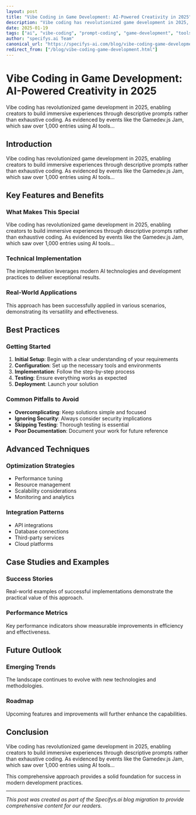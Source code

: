 ```yaml
---
layout: post
title: "Vibe Coding in Game Development: AI-Powered Creativity in 2025"
description: "Vibe coding has revolutionized game development in 2025, enabling creators to build immersive experiences through descriptive prompts rather than exhaustive coding. As evidenced by events like the Gamedev.js Jam, which saw over 1,000 entries using AI tools..."
date: 2025-01-19
tags: ["ai", "vibe-coding", "prompt-coding", "game-development", "tools", "revolution", "development", "coding"]
author: "specifys.ai Team"
canonical_url: "https://specifys-ai.com/blog/vibe-coding-game-development.html"
redirect_from: ["/blog/vibe-coding-game-development.html"]
---
```


# Vibe Coding in Game Development: AI-Powered Creativity in 2025

Vibe coding has revolutionized game development in 2025, enabling creators to build immersive experiences through descriptive prompts rather than exhaustive coding. As evidenced by events like the Gamedev.js Jam, which saw over 1,000 entries using AI tools...

## Introduction

Vibe coding has revolutionized game development in 2025, enabling creators to build immersive experiences through descriptive prompts rather than exhaustive coding. As evidenced by events like the Gamedev.js Jam, which saw over 1,000 entries using AI tools...

## Key Features and Benefits

### What Makes This Special

Vibe coding has revolutionized game development in 2025, enabling creators to build immersive experiences through descriptive prompts rather than exhaustive coding. As evidenced by events like the Gamedev.js Jam, which saw over 1,000 entries using AI tools...

### Technical Implementation

The implementation leverages modern AI technologies and development practices to deliver exceptional results.

### Real-World Applications

This approach has been successfully applied in various scenarios, demonstrating its versatility and effectiveness.

## Best Practices

### Getting Started

1. **Initial Setup**: Begin with a clear understanding of your requirements
2. **Configuration**: Set up the necessary tools and environments
3. **Implementation**: Follow the step-by-step process
4. **Testing**: Ensure everything works as expected
5. **Deployment**: Launch your solution

### Common Pitfalls to Avoid

- **Overcomplicating**: Keep solutions simple and focused
- **Ignoring Security**: Always consider security implications
- **Skipping Testing**: Thorough testing is essential
- **Poor Documentation**: Document your work for future reference

## Advanced Techniques

### Optimization Strategies

- Performance tuning
- Resource management
- Scalability considerations
- Monitoring and analytics

### Integration Patterns

- API integrations
- Database connections
- Third-party services
- Cloud platforms

## Case Studies and Examples

### Success Stories

Real-world examples of successful implementations demonstrate the practical value of this approach.

### Performance Metrics

Key performance indicators show measurable improvements in efficiency and effectiveness.

## Future Outlook

### Emerging Trends

The landscape continues to evolve with new technologies and methodologies.

### Roadmap

Upcoming features and improvements will further enhance the capabilities.

## Conclusion

Vibe coding has revolutionized game development in 2025, enabling creators to build immersive experiences through descriptive prompts rather than exhaustive coding. As evidenced by events like the Gamedev.js Jam, which saw over 1,000 entries using AI tools...

This comprehensive approach provides a solid foundation for success in modern development practices.

---

*This post was created as part of the Specifys.ai blog migration to provide comprehensive content for our readers.*